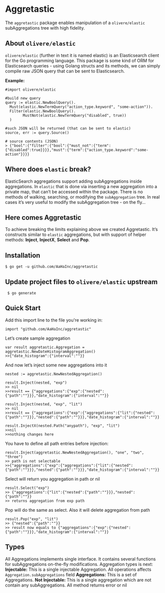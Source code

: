 # Aggretastic

The `aggretastic` package enables manipulation of a `olivere/elastic` subAggregations tree with high fidelity. 


## About `olivere/elastic` 

 `olivere/elastic` (further in text it is named elastic) is an Elasticsearch client for the Go programming language. 
This package is some kind of ORM for Elasticsearch queries - using  Golang structs and its methods, we can simply compile raw JSON query that can be sent to Elasticsearch.

**Example:**

    #import olivere/elastic
    
    #build new query
    query := elastic.NewBoolQuery().
      Must(elastic.NewTermQuery("action_type.keyword", "some-action")).
      Filter(elastic.NewBoolQuery().
            MustNot(elastic.NewTermQuery("disabled", true))
      )
    
    #such JSON will be returned (that can be sent to elastic)
    source, err := query.Source()
    
    # source contents (JSON) 
    > {"bool":{"filter":{"bool":{"must_not":{"term":{"disabled":true}}}},"must":{"term":{"action_type.keyword":"some-action"}}}}
    



## Where does `elastic`  break?

ElasticSearch aggregations support adding subAggregations inside aggregations. In `elastic` that is done via inserting a new aggregation into a private map, that can’t be accessed within the package. There is no methods of walking, searching, or modifying the `subAggregation` tree.
In real cases it’s very useful to modify the subAggregation tree - on the fly…


## Here comes Aggretastic

To achieve breaking the limits explaining above we created Aggretastic. It’s constructs similar to `elastic` aggregations, but with support of helper methods: **Inject**, **InjectX**, **Select** and **Pop**.


## Installation

    $ go get -u github.com/AaHaInc/aggretastic


## Update project files to `olivere/elastic` upstream

     $ go generate



## Quick Start 


Add this import line to the file you're working in:

    import "github.com/AaHaInc/aggretastic"

Let’s create sample aggregation

    var result aggretastic.Aggregation = aggretastic.NewDateHistogramAggregation()
    >>{"date_histogram":{"interval":""}}

And now let’s inject some new aggregations into it

    nested := aggretastic.NewNestedAggregation()
    
    result.Inject(nested, "exp")
    >> nil
    >>result == {"aggregations":{"exp":{"nested":{"path":""}}},"date_histogram":{"interval":""}}
    
    result.Inject(nested, "exp", "lit")
    >> nil
    >>result == {"aggregations":{"exp":{"aggregations":{"lit":{"nested":{"path":""}}},"nested":{"path":""}}},"date_histogram":{"interval":""}}
    
    result.InjectX(nested.Path("anypath"), "exp", "lit")
    >>nil
    >>nothing changes here

You have to define all path entries before injection:

    result.Inject(aggretastic.NewNestedAggregation(), "one", "two", "three")
    >> path is not selectable
    >>{"aggregations":{"exp":{"aggregations":{"lit":{"nested":{"path":""}}},"nested":{"path":""}}},"date_histogram":{"interval":""}} 

Select will  return you aggregation in path or nil

    result.Select("exp")
    >> {"aggregations":{"lit":{"nested":{"path":""}}},"nested":{"path":""}}
    >> returns aggregation from exp path

Pop will do the same as select. Also it will delete aggregation from path

    result.Pop("exp", "lit")
    >> {"nested":{"path":""}}
    >> result now equals to {"aggregations":{"exp":{"nested":{"path":""}}},"date_histogram":{"interval":""}}


## Types

All Aggregations implements single interface. It contains several functions for subAggregations on-the-fly modifications. Aggregation types is next:
**Injectable:**
This is a single injectable Aggregation. All operations affects `Aggregation.subAggregations` field
**Aggregations:**
This is a  set of Aggregations. 
**Not Injectable:**
This is a single aggregation which are not contain any subAggregations. All method returns error or nil

